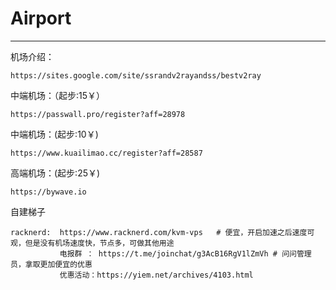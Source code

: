 # Airport

---

机场介绍：

```
https://sites.google.com/site/ssrandv2rayandss/bestv2ray
```

中端机场：（起步:15￥）

```
https://passwall.pro/register?aff=28978
```

中端机场：(起步:10￥)

```
https://www.kuailimao.cc/register?aff=28587
```

高端机场：(起步:25￥)

```
https://bywave.io
```

自建梯子

```
racknerd:  https://www.racknerd.com/kvm-vps   # 便宜，开启加速之后速度可观，但是没有机场速度快，节点多，可做其他用途
           电报群 ： https://t.me/joinchat/g3AcB16RgV1lZmVh # 问问管理员，拿取更加便宜的优惠
           优惠活动：https://yiem.net/archives/4103.html
```


